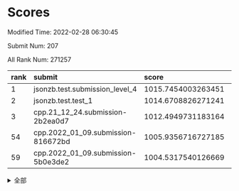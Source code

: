 # Scores

Modified Time: 2022-02-28 06:30:45

Submit Num: 207

All Rank Num: 271257

| rank |               submit               |       score        |       sigma        | pk_num |
| :--- | :--------------------------------- | :----------------- | :----------------- | :----- |
| 1    | jsonzb.test.submission_level_4     | 1015.7454003263451 | 0.8292260214338568 | 5242   |
| 2    | jsonzb.test.test_1                 | 1014.6708826271241 | 0.8753893101192214 | 5242   |
| 3    | cpp.21_12_24.submission-2b2ea0d7   | 1012.4949731183164 | 0.7920790968639788 | 5245   |
| 54   | cpp.2022_01_09.submission-816672bd | 1005.9356716727185 | 0.7142039325476442 | 5244   |
| 59   | cpp.2022_01_09.submission-5b0e3de2 | 1004.5317540126669 | 0.7079026964672996 | 5247   |


<details>
<summary>全部</summary>

| rank |                 submit                 |       score        |       sigma        | pk_num |
| :--- | :------------------------------------- | :----------------- | :----------------- | :----- |
| 1    | jsonzb.test.submission_level_4         | 1015.7454003263451 | 0.8292260214338568 | 5242   |
| 2    | jsonzb.test.test_1                     | 1014.6708826271241 | 0.8753893101192214 | 5242   |
| 3    | cpp.21_12_24.submission-2b2ea0d7       | 1012.4949731183164 | 0.7920790968639788 | 5245   |
| 4    | gobigger.level_3.submission_level_3_3  | 1011.3747825417942 | 0.796545913905738  | 5241   |
| 5    | gobigger.level_3.submission_level_3_22 | 1010.9682751427231 | 0.7664452412305828 | 5247   |
| 6    | gobigger.level_3.submission_level_3_15 | 1010.863020326886  | 0.76415713710072   | 5245   |
| 7    | gobigger.level_3.submission_level_3_5  | 1010.8256095399913 | 0.7661188107103685 | 5247   |
| 8    | gobigger.level_3.submission_level_3_27 | 1010.7908785117156 | 0.7801224942160263 | 5240   |
| 9    | gobigger.level_3.submission_level_3_31 | 1010.7757703808688 | 0.8101107967527282 | 5243   |
| 10   | gobigger.level_3.submission_level_3_0  | 1010.7237073258781 | 0.7662130498144445 | 5242   |
| 11   | gobigger.level_3.submission_level_3_42 | 1010.6959230883667 | 0.7564720461701079 | 5243   |
| 12   | gobigger.level_3.submission_level_3_19 | 1010.6712786762702 | 0.7700309006073611 | 5243   |
| 13   | gobigger.level_3.submission_level_3_6  | 1010.6047355632102 | 0.7572095319106747 | 5241   |
| 14   | gobigger.level_3.submission_level_3_38 | 1010.5750681628601 | 0.7599195830920905 | 5247   |
| 15   | gobigger.level_3.submission_level_3_34 | 1010.5346227140024 | 0.7397717017569284 | 5244   |
| 16   | gobigger.level_3.submission_level_3_36 | 1010.5002185681768 | 0.7757575938090928 | 5237   |
| 17   | gobigger.level_3.submission_level_3_30 | 1010.458840046879  | 0.7560884083009326 | 5245   |
| 18   | gobigger.level_3.submission_level_3_29 | 1010.435053860004  | 0.7639560581616159 | 5235   |
| 19   | gobigger.level_3.submission_level_3_28 | 1010.3708420244772 | 0.7599012272984521 | 5243   |
| 20   | gobigger.level_3.submission_level_3_12 | 1010.3416447679946 | 0.7507352114304701 | 5237   |
| 21   | gobigger.level_3.submission_level_3_1  | 1010.2334684286955 | 0.7666759165120003 | 5242   |
| 22   | gobigger.level_3.submission_level_3_24 | 1010.2215955834331 | 0.7707695649863067 | 5239   |
| 23   | gobigger.level_3.submission_level_3_8  | 1010.0570137842246 | 0.7513635363415019 | 5246   |
| 24   | gobigger.level_3.submission_level_3_14 | 1010.0516672390195 | 0.7551232093188353 | 5243   |
| 25   | gobigger.level_3.submission_level_3_39 | 1010.0094418816307 | 0.7653405374015985 | 5246   |
| 26   | gobigger.level_3.submission_level_3_40 | 1009.9585553948265 | 0.7488975544843907 | 5239   |
| 27   | gobigger.level_3.submission_level_3_35 | 1009.940657377563  | 0.7751020624564987 | 5242   |
| 28   | gobigger.level_3.submission_level_3_41 | 1009.9352509558912 | 0.750065965156565  | 5241   |
| 29   | gobigger.level_3.submission_level_3_26 | 1009.915956013607  | 0.7465583587406158 | 5240   |
| 30   | gobigger.level_3.submission_level_3_37 | 1009.912650840616  | 0.7626984154057675 | 5246   |
| 31   | gobigger.level_3.submission_level_3_33 | 1009.9109082454808 | 0.7750779272671321 | 5239   |
| 32   | gobigger.level_3.submission_level_3_46 | 1009.9084360103685 | 0.7444179664646418 | 5245   |
| 33   | gobigger.level_3.submission_level_3_45 | 1009.8918751855206 | 0.7590421308555686 | 5243   |
| 34   | gobigger.level_3.submission_level_3_47 | 1009.8886377165687 | 0.7675687801226209 | 5238   |
| 35   | gobigger.level_3.submission_level_3_4  | 1009.8858174735368 | 0.7408959974052335 | 5243   |
| 36   | gobigger.level_3.submission_level_3_16 | 1009.8196295897002 | 0.76220567606559   | 5243   |
| 37   | gobigger.level_3.submission_level_3_48 | 1009.7989984108287 | 0.7399500325186353 | 5239   |
| 38   | gobigger.level_3.submission_level_3_10 | 1009.7783420240153 | 0.7423592114001123 | 5242   |
| 39   | gobigger.level_3.submission_level_3_17 | 1009.7706457193328 | 0.7425833375279246 | 5246   |
| 40   | gobigger.level_3.submission_level_3_49 | 1009.7394316698332 | 0.7341366874699862 | 5243   |
| 41   | gobigger.level_3.submission_level_3_44 | 1009.7154828422423 | 0.7627389544969927 | 5241   |
| 42   | gobigger.level_3.submission_level_3_18 | 1009.6598058926485 | 0.7694413865188126 | 5243   |
| 43   | gobigger.level_3.submission_level_3_13 | 1009.5660194828628 | 0.7602309241638009 | 5244   |
| 44   | gobigger.level_3.submission_level_3_21 | 1009.5268463406434 | 0.754063007022055  | 5234   |
| 45   | gobigger.level_3.submission_level_3_23 | 1009.4897214117715 | 0.7413795898267592 | 5239   |
| 46   | gobigger.level_3.submission_level_3_20 | 1009.4035439101831 | 0.740934898833928  | 5242   |
| 47   | gobigger.level_3.submission_level_3_2  | 1009.0642571115754 | 0.7679553354061283 | 5242   |
| 48   | gobigger.level_3.submission_level_3_25 | 1009.0019839208657 | 0.7522258442929088 | 5242   |
| 49   | gobigger.level_3.submission_level_3_43 | 1008.9347212237768 | 0.7418369787236497 | 5242   |
| 50   | gobigger.level_3.submission_level_3_32 | 1008.8241076511848 | 0.7741829488672581 | 5242   |
| 51   | gobigger.level_3.submission_level_3_9  | 1008.7215827899314 | 0.7446565398442003 | 5242   |
| 52   | gobigger.level_3.submission_level_3_11 | 1008.6133314497702 | 0.7367243432796743 | 5239   |
| 53   | gobigger.level_3.submission_level_3_7  | 1008.6010507459032 | 0.7548147621249492 | 5242   |
| 54   | cpp.2022_01_09.submission-816672bd     | 1005.9356716727185 | 0.7142039325476442 | 5244   |
| 55   | gobigger.level_1.submission_level_1_45 | 1005.825392395095  | 0.7310168777035749 | 5240   |
| 56   | gobigger.level_1.submission_level_1_17 | 1005.594477741254  | 0.7180056012514078 | 5237   |
| 57   | gobigger.level_1.submission_level_1_43 | 1004.8887630790343 | 0.7224884795044166 | 5240   |
| 58   | gobigger.level_1.submission_level_1_32 | 1004.6928484143193 | 0.720358145448202  | 5233   |
| 59   | cpp.2022_01_09.submission-5b0e3de2     | 1004.5317540126669 | 0.7079026964672996 | 5247   |
| 60   | gobigger.level_1.submission_level_1_35 | 1004.1454103220439 | 0.7276115499254262 | 5242   |
| 61   | gobigger.level_1.submission_level_1_11 | 1004.1325711426462 | 0.7192048619436342 | 5243   |
| 62   | gobigger.level_1.submission_level_1_7  | 1004.0443768003179 | 0.7068126773648573 | 5241   |
| 63   | gobigger.level_1.submission_level_1_49 | 1004.0312552291787 | 0.7224328400202484 | 5242   |
| 64   | gobigger.level_1.submission_level_1_0  | 1003.9839339561358 | 0.7179290523992394 | 5242   |
| 65   | gobigger.level_1.submission_level_1_19 | 1003.9576653354657 | 0.7265407398568163 | 5240   |
| 66   | gobigger.level_1.submission_level_1_3  | 1003.8804719787618 | 0.7273825049962575 | 5245   |
| 67   | gobigger.level_1.submission_level_1_41 | 1003.858302671457  | 0.7170802461426131 | 5239   |
| 68   | gobigger.level_1.submission_level_1_40 | 1003.8460931976964 | 0.7314212871744409 | 5233   |
| 69   | gobigger.level_1.submission_level_1_25 | 1003.7578918691542 | 0.7073333715215344 | 5241   |
| 70   | gobigger.level_1.submission_level_1_39 | 1003.7516638215828 | 0.7078904601408076 | 5240   |
| 71   | gobigger.level_1.submission_level_1_42 | 1003.648181472742  | 0.727478465989764  | 5238   |
| 72   | gobigger.level_1.submission_level_1_9  | 1003.5760186877665 | 0.7232378366968037 | 5243   |
| 73   | gobigger.level_1.submission_level_1_46 | 1003.537280623881  | 0.7221333517432684 | 5247   |
| 74   | gobigger.level_1.submission_level_1_26 | 1003.5140179841508 | 0.7123094251079098 | 5242   |
| 75   | gobigger.level_1.submission_level_1_14 | 1003.5048197869935 | 0.7394417935725421 | 5243   |
| 76   | gobigger.level_1.submission_level_1_24 | 1003.4837772549378 | 0.700685787687894  | 5243   |
| 77   | gobigger.level_1.submission_level_1_31 | 1003.4457117639134 | 0.7240848295712107 | 5238   |
| 78   | gobigger.level_1.submission_level_1_30 | 1003.4342626480143 | 0.7254788418750072 | 5241   |
| 79   | gobigger.level_1.submission_level_1_8  | 1003.4175796013263 | 0.7282264824157331 | 5239   |
| 80   | gobigger.level_1.submission_level_1_47 | 1003.3558296919965 | 0.7127021052732234 | 5246   |
| 81   | gobigger.level_1.submission_level_1_2  | 1003.2954983119512 | 0.7171046785189308 | 5243   |
| 82   | gobigger.level_1.submission_level_1_27 | 1003.2834975252213 | 0.7128563674354125 | 5246   |
| 83   | gobigger.level_1.submission_level_1_13 | 1003.2780851408362 | 0.7166124962731798 | 5244   |
| 84   | gobigger.level_1.submission_level_1_33 | 1003.255612605767  | 0.7095047662395033 | 5248   |
| 85   | gobigger.level_1.submission_level_1_29 | 1003.2514744040404 | 0.7163111045603825 | 5242   |
| 86   | gobigger.level_1.submission_level_1_18 | 1003.2129889654467 | 0.7235790493736117 | 5241   |
| 87   | gobigger.level_1.submission_level_1_22 | 1003.1952313384159 | 0.717993483526764  | 5245   |
| 88   | gobigger.level_1.submission_level_1_12 | 1003.1274374904447 | 0.714167310009719  | 5242   |
| 89   | gobigger.level_1.submission_level_1_37 | 1003.1254936808763 | 0.7276174841839398 | 5247   |
| 90   | gobigger.level_1.submission_level_1_28 | 1003.0716105190884 | 0.7218875532794921 | 5243   |
| 91   | gobigger.level_1.submission_level_1_16 | 1003.0061115442141 | 0.7188287880031532 | 5244   |
| 92   | gobigger.level_1.submission_level_1_5  | 1002.9320108776257 | 0.7067231417327566 | 5241   |
| 93   | gobigger.level_1.submission_level_1_10 | 1002.8556808747766 | 0.7265996667052166 | 5243   |
| 94   | gobigger.level_1.submission_level_1_15 | 1002.7687612238807 | 0.7183454560186712 | 5242   |
| 95   | gobigger.level_1.submission_level_1_48 | 1002.7273696887227 | 0.7136101125767809 | 5236   |
| 96   | gobigger.level_1.submission_level_1_38 | 1002.6055858408024 | 0.7177823467613523 | 5242   |
| 97   | gobigger.level_1.submission_level_1_36 | 1002.5703620828696 | 0.7144226763777367 | 5241   |
| 98   | gobigger.level_1.submission_level_1_34 | 1002.3566636393268 | 0.7160998529452063 | 5246   |
| 99   | gobigger.level_1.submission_level_1_4  | 1002.2694693082727 | 0.7203539274233262 | 5238   |
| 100  | gobigger.level_1.submission_level_1_6  | 1002.2265873089816 | 0.7179302178956827 | 5237   |
| 101  | gobigger.level_1.submission_level_1_1  | 1002.2039668850091 | 0.7138581003653836 | 5240   |
| 102  | gobigger.level_1.submission_level_1_44 | 1002.1529470319238 | 0.7193739877794504 | 5242   |
| 103  | gobigger.level_1.submission_level_1_20 | 1002.1169117840662 | 0.7219300820365666 | 5238   |
| 104  | gobigger.level_1.submission_level_1_21 | 1001.9611825184726 | 0.7117985708741329 | 5241   |
| 105  | gobigger.level_1.submission_level_1_23 | 1001.8654873446621 | 0.7158318092863332 | 5247   |
| 106  | gobigger.random.submission_random_18   | 997.7942406712592  | 0.72084873664657   | 5235   |
| 107  | gobigger.random.submission_random_20   | 996.9106664670234  | 0.7020327824249231 | 5241   |
| 108  | gobigger.random.submission_random_24   | 996.7377805002628  | 0.7058957100584236 | 5247   |
| 109  | gobigger.random.submission_random_23   | 996.7353089775265  | 0.6997510085385779 | 5240   |
| 110  | gobigger.random.submission_random_12   | 996.670762147194   | 0.7072590830440574 | 5244   |
| 111  | gobigger.random.submission_random_5    | 996.6554050563188  | 0.7116131311402363 | 5239   |
| 112  | gobigger.random.submission_random_45   | 996.5895183939062  | 0.7131251363566251 | 5244   |
| 113  | gobigger.random.submission_random_25   | 996.5320265626038  | 0.7202451329226492 | 5241   |
| 114  | gobigger.random.submission_random_27   | 996.4930981057169  | 0.6977240350403319 | 5239   |
| 115  | gobigger.random.submission_random_10   | 996.4905634300768  | 0.7145906602775087 | 5246   |
| 116  | gobigger.random.submission_random_42   | 996.4692501860077  | 0.700091931876457  | 5242   |
| 117  | gobigger.random.submission_random_33   | 996.434618096573   | 0.7030656306044667 | 5246   |
| 118  | gobigger.random.submission_random_21   | 996.3676389416977  | 0.7090073330864611 | 5241   |
| 119  | gobigger.random.submission_random_37   | 996.3113094735351  | 0.7114407718529014 | 5238   |
| 120  | gobigger.random.submission_random_48   | 996.3032933311248  | 0.7050020511937471 | 5245   |
| 121  | gobigger.random.submission_random_1    | 996.1738840459273  | 0.7093460955292985 | 5244   |
| 122  | gobigger.random.submission_random_34   | 996.1012925517034  | 0.7163863994361281 | 5241   |
| 123  | gobigger.random.submission_random_43   | 996.0994081880277  | 0.7050655482110126 | 5246   |
| 124  | gobigger.random.submission_random_15   | 996.0455712224648  | 0.7199038154736068 | 5242   |
| 125  | gobigger.random.submission_random_49   | 996.0107242548776  | 0.71085780954641   | 5241   |
| 126  | gobigger.random.submission_random_9    | 996.005653046171   | 0.7228118759029409 | 5246   |
| 127  | gobigger.random.submission_random_36   | 996.004322929217   | 0.6999954026347758 | 5238   |
| 128  | gobigger.random.submission_random_35   | 996.0032483861428  | 0.7113652143623925 | 5247   |
| 129  | gobigger.random.submission_random_47   | 995.994757262154   | 0.7168933213933107 | 5242   |
| 130  | gobigger.random.submission_random_2    | 995.9590336566314  | 0.7003011887955236 | 5242   |
| 131  | gobigger.random.submission_random_32   | 995.9346701891719  | 0.7006430951913789 | 5243   |
| 132  | gobigger.random.submission_random_17   | 995.8658318128934  | 0.7172960719442864 | 5244   |
| 133  | gobigger.random.submission_random_6    | 995.812876455755   | 0.700825996946575  | 5240   |
| 134  | gobigger.random.submission_random_26   | 995.7738053547038  | 0.7107361727779755 | 5232   |
| 135  | gobigger.random.submission_random_38   | 995.7530390689742  | 0.7219987921920529 | 5236   |
| 136  | gobigger.random.submission_random_39   | 995.7482733105478  | 0.7006077480703121 | 5240   |
| 137  | gobigger.random.submission_random_13   | 995.715623577641   | 0.7233711684905723 | 5244   |
| 138  | gobigger.random.submission_random_29   | 995.7078186689394  | 0.7159644419547996 | 5242   |
| 139  | gobigger.random.submission_random_0    | 995.6901816492465  | 0.7156118170067977 | 5236   |
| 140  | gobigger.random.submission_random_3    | 995.6747051504725  | 0.711415544296876  | 5242   |
| 141  | gobigger.random.submission_random_28   | 995.6320296307324  | 0.6987044438915667 | 5246   |
| 142  | gobigger.random.submission_random_19   | 995.6299290126773  | 0.7184413281689085 | 5245   |
| 143  | gobigger.random.submission_random_30   | 995.6188597566224  | 0.715889964368491  | 5248   |
| 144  | gobigger.random.submission_random_40   | 995.5683741714969  | 0.719250678372521  | 5244   |
| 145  | gobigger.random.submission_random_4    | 995.5042908371353  | 0.7265098203874245 | 5243   |
| 146  | gobigger.random.submission_random_11   | 995.441253873501   | 0.7082801095675607 | 5240   |
| 147  | gobigger.random.submission_random_8    | 995.2972018448186  | 0.708285401801324  | 5239   |
| 148  | gobigger.random.submission_random_14   | 995.2604297410845  | 0.7095524669441681 | 5240   |
| 149  | gobigger.random.submission_random_16   | 995.2476502404808  | 0.709763527739987  | 5245   |
| 150  | gobigger.random.submission_random_44   | 994.9637097259163  | 0.7339269814953896 | 5242   |
| 151  | gobigger.random.submission_random_46   | 994.9408085300936  | 0.7041835003513686 | 5246   |
| 152  | gobigger.random.submission_random_41   | 994.9135442833096  | 0.7014639766951861 | 5241   |
| 153  | gobigger.random.submission_random_22   | 994.7633344662559  | 0.7262678579981169 | 5238   |
| 154  | gobigger.random.submission_random_7    | 994.6361319835097  | 0.7155808793389925 | 5240   |
| 155  | gobigger.random.submission_random_31   | 994.254834352962   | 0.716129710712673  | 5245   |
| 156  | gobigger.level_2.submission_level_2_43 | 993.7044290421918  | 0.7257540095923088 | 5243   |
| 157  | gobigger.level_2.submission_level_2_37 | 993.5738418371345  | 0.7350995550129888 | 5244   |
| 158  | gobigger.level_2.submission_level_2_23 | 993.3070402369079  | 0.7417822305736043 | 5242   |
| 159  | gobigger.level_2.submission_level_2_21 | 993.2558689655866  | 0.7289772139792728 | 5241   |
| 160  | gobigger.level_2.submission_level_2_25 | 993.1528168517987  | 0.7306437908640656 | 5240   |
| 161  | gobigger.level_2.submission_level_2_48 | 993.1420634003879  | 0.7361385472014109 | 5244   |
| 162  | gobigger.level_2.submission_level_2_24 | 993.1016388962795  | 0.7572491671786508 | 5241   |
| 163  | gobigger.level_2.submission_level_2_34 | 993.0775847717616  | 0.745424785475311  | 5245   |
| 164  | gobigger.level_2.submission_level_2_30 | 992.905939575337   | 0.7534023136070168 | 5241   |
| 165  | gobigger.level_2.submission_level_2_27 | 992.8933825023078  | 0.7286765104468549 | 5246   |
| 166  | gobigger.level_2.submission_level_2_33 | 992.8249807307146  | 0.7413647978945671 | 5238   |
| 167  | gobigger.level_2.submission_level_2_14 | 992.784932718968   | 0.7359278550806446 | 5238   |
| 168  | gobigger.level_2.submission_level_2_31 | 992.7256716073687  | 0.7440200837974603 | 5240   |
| 169  | gobigger.level_2.submission_level_2_0  | 992.7189878381121  | 0.7502876436064579 | 5244   |
| 170  | gobigger.level_2.submission_level_2_11 | 992.6566471963566  | 0.741734355543467  | 5242   |
| 171  | gobigger.level_2.submission_level_2_35 | 992.6111343602466  | 0.7463743016468891 | 5242   |
| 172  | gobigger.level_2.submission_level_2_44 | 992.5812741514804  | 0.7570475080587503 | 5243   |
| 173  | gobigger.level_2.submission_level_2_12 | 992.4220762610362  | 0.7450943215506299 | 5247   |
| 174  | gobigger.level_2.submission_level_2_39 | 992.335573316966   | 0.7558986612373811 | 5237   |
| 175  | gobigger.level_2.submission_level_2_5  | 992.2041177635282  | 0.7422503844943473 | 5239   |
| 176  | gobigger.level_2.submission_level_2_8  | 992.1971409776011  | 0.7588500174692192 | 5234   |
| 177  | gobigger.level_2.submission_level_2_22 | 992.160622257412   | 0.757079267710434  | 5241   |
| 178  | gobigger.level_2.submission_level_2_13 | 992.0310335127641  | 0.7456866889198467 | 5244   |
| 179  | gobigger.level_2.submission_level_2_40 | 992.0265285197148  | 0.7579047644157214 | 5243   |
| 180  | gobigger.level_2.submission_level_2_29 | 992.0123477257599  | 0.7319837716235098 | 5245   |
| 181  | gobigger.level_2.submission_level_2_4  | 991.9983538504272  | 0.7524460068579162 | 5239   |
| 182  | gobigger.level_2.submission_level_2_19 | 991.9840645489675  | 0.7449242450889837 | 5244   |
| 183  | gobigger.level_2.submission_level_2_38 | 991.9759429425491  | 0.7332161781045663 | 5241   |
| 184  | gobigger.level_2.submission_level_2_32 | 991.9621560827616  | 0.740046576386993  | 5239   |
| 185  | gobigger.level_2.submission_level_2_15 | 991.8917525737327  | 0.7450325900747853 | 5245   |
| 186  | gobigger.level_2.submission_level_2_2  | 991.8695761215034  | 0.7628968294372225 | 5239   |
| 187  | gobigger.level_2.submission_level_2_26 | 991.7471936194247  | 0.7530015571086792 | 5241   |
| 188  | gobigger.level_2.submission_level_2_42 | 991.7011193428613  | 0.7544253801628144 | 5240   |
| 189  | gobigger.level_2.submission_level_2_6  | 991.6481681290877  | 0.7387828360243752 | 5246   |
| 190  | gobigger.level_2.submission_level_2_36 | 991.6004881373811  | 0.7467300119989289 | 5240   |
| 191  | gobigger.level_2.submission_level_2_18 | 991.5559081375334  | 0.7459559318305324 | 5239   |
| 192  | gobigger.level_2.submission_level_2_17 | 991.4817023247467  | 0.7556869096650435 | 5241   |
| 193  | gobigger.level_2.submission_level_2_28 | 991.4229944852245  | 0.7564793946185578 | 5239   |
| 194  | gobigger.level_2.submission_level_2_7  | 991.3094042029157  | 0.7450303232645301 | 5242   |
| 195  | gobigger.level_2.submission_level_2_49 | 991.2313051296105  | 0.7505442158679297 | 5239   |
| 196  | gobigger.level_2.submission_level_2_46 | 991.2199618648176  | 0.758020385556301  | 5239   |
| 197  | gobigger.level_2.submission_level_2_45 | 991.1911095309764  | 0.7515527864471072 | 5237   |
| 198  | gobigger.level_2.submission_level_2_41 | 991.0328970521908  | 0.7582070285629054 | 5242   |
| 199  | gobigger.level_2.submission_level_2_20 | 990.6200499593095  | 0.7556845268420284 | 5243   |
| 200  | gobigger.level_2.submission_level_2_10 | 990.5402503860987  | 0.7744514272737042 | 5236   |
| 201  | gobigger.level_2.submission_level_2_16 | 990.2885353500919  | 0.7651930193370509 | 5244   |
| 202  | gobigger.level_2.submission_level_2_3  | 990.1239123604521  | 0.7727352492041578 | 5241   |
| 203  | gobigger.level_2.submission_level_2_9  | 990.022277400869   | 0.7718630744001579 | 5241   |
| 204  | gobigger.level_2.submission_level_2_47 | 989.8963499315435  | 0.7825495052473168 | 5238   |
| 205  | gobigger.level_2.submission_level_2_1  | 989.841740346099   | 0.782316190842006  | 5237   |
| 206  | gobigger.none.submission_none_0        | 976.8512355933965  | 1.3397432878064361 | 5241   |
| 207  | gobigger.none.submission_none_1        | 974.8171969899973  | 1.5746125410691516 | 5240   |

</details>